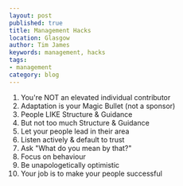 ```yaml
---
layout: post
published: true
title: Management Hacks
location: Glasgow
author: Tim James
keywords: management, hacks
tags:
- management
category: blog
---
```


1. You're NOT an elevated individual contributor
2. Adaptation is your Magic Bullet (not a sponsor)
3. People LIKE Structure & Guidance
4. But not too much Structure & Guidance
5. Let your people lead in their area
6. Listen actively & default to trust
7. Ask "What do you mean by that?"
8. Focus on behaviour
9. Be unapologetically optimistic
10. Your job is to make your people successful